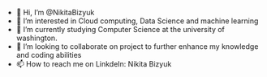 - 👋 Hi, I’m @NikitaBizyuk
- 👀 I’m interested in Cloud computing, Data Science and machine learning
- 🌱 I’m currently studying Computer Science at the university of washington.
- 💞️ I’m looking to collaborate on project to further enhance my knowledge and coding abilities
- 📫 How to reach me on LinkdeIn: Nikita Bizyuk

<!---
NikitaBizyuk/NikitaBizyuk is a ✨ special ✨ repository because its `README.md` (this file) appears on your GitHub profile.
You can click the Preview link to take a look at your changes.
--->
